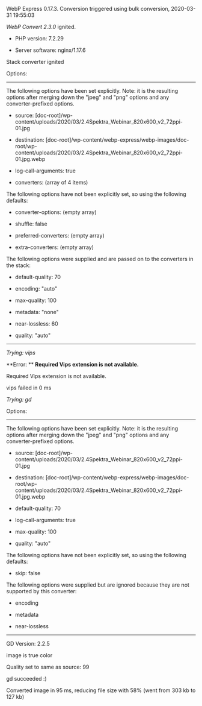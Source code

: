 WebP Express 0.17.3. Conversion triggered using bulk conversion, 2020-03-31 19:55:03

*WebP Convert 2.3.0*  ignited.
- PHP version: 7.2.29
- Server software: nginx/1.17.6

Stack converter ignited

Options:
------------
The following options have been set explicitly. Note: it is the resulting options after merging down the "jpeg" and "png" options and any converter-prefixed options.
- source: [doc-root]/wp-content/uploads/2020/03/2.4Spektra_Webinar_820x600_v2_72ppi-01.jpg
- destination: [doc-root]/wp-content/webp-express/webp-images/doc-root/wp-content/uploads/2020/03/2.4Spektra_Webinar_820x600_v2_72ppi-01.jpg.webp
- log-call-arguments: true
- converters: (array of 4 items)

The following options have not been explicitly set, so using the following defaults:
- converter-options: (empty array)
- shuffle: false
- preferred-converters: (empty array)
- extra-converters: (empty array)

The following options were supplied and are passed on to the converters in the stack:
- default-quality: 70
- encoding: "auto"
- max-quality: 100
- metadata: "none"
- near-lossless: 60
- quality: "auto"
------------


*Trying: vips* 

**Error: ** **Required Vips extension is not available.** 
Required Vips extension is not available.
vips failed in 0 ms

*Trying: gd* 

Options:
------------
The following options have been set explicitly. Note: it is the resulting options after merging down the "jpeg" and "png" options and any converter-prefixed options.
- source: [doc-root]/wp-content/uploads/2020/03/2.4Spektra_Webinar_820x600_v2_72ppi-01.jpg
- destination: [doc-root]/wp-content/webp-express/webp-images/doc-root/wp-content/uploads/2020/03/2.4Spektra_Webinar_820x600_v2_72ppi-01.jpg.webp
- default-quality: 70
- log-call-arguments: true
- max-quality: 100
- quality: "auto"

The following options have not been explicitly set, so using the following defaults:
- skip: false

The following options were supplied but are ignored because they are not supported by this converter:
- encoding
- metadata
- near-lossless
------------

GD Version: 2.2.5
image is true color
Quality set to same as source: 99
gd succeeded :)

Converted image in 95 ms, reducing file size with 58% (went from 303 kb to 127 kb)
